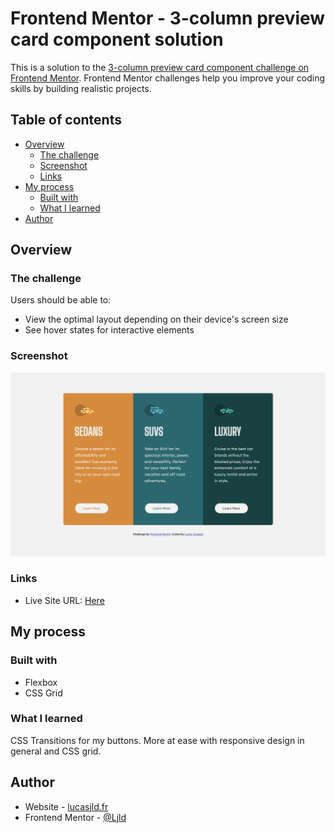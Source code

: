 # Frontend Mentor - 3-column preview card component solution

This is a solution to the [3-column preview card component challenge on Frontend Mentor](https://www.frontendmentor.io/challenges/3column-preview-card-component-pH92eAR2-). Frontend Mentor challenges help you improve your coding skills by building realistic projects. 

## Table of contents

- [Overview](#overview)
  - [The challenge](#the-challenge)
  - [Screenshot](#screenshot)
  - [Links](#links)
- [My process](#my-process)
  - [Built with](#built-with)
  - [What I learned](#what-i-learned)
- [Author](#author)

## Overview

### The challenge

Users should be able to:

- View the optimal layout depending on their device's screen size
- See hover states for interactive elements

### Screenshot

![](/images/Challenge_completed.png)

### Links

- Live Site URL: [Here](https://ljld.github.io/3-column-preview-card-component-main/)

## My process

### Built with

- Flexbox
- CSS Grid

### What I learned

CSS Transitions for my buttons. More at ease with responsive design in general and CSS grid.

## Author

- Website - [lucasjld.fr](https://www.lucasjld.fr)
- Frontend Mentor - [@Ljld](https://www.frontendmentor.io/profile/Ljld)
